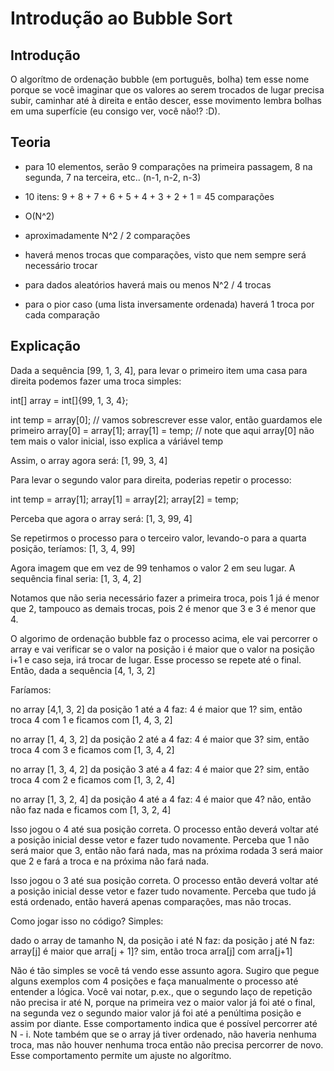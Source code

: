 # Introdução ao Bubble Sort

## Introdução

O algorítmo de ordenação  bubble (em português, bolha) tem esse nome porque se você imaginar que os valores ao serem trocados de lugar precisa subir, caminhar até à direita e então descer, esse movimento lembra bolhas em uma superfície (eu consigo ver, você não!? :D).

## Teoria

- para 10 elementos, serão 9 comparações na primeira passagem, 8 na segunda, 7 na terceira, etc.. (n-1, n-2, n-3)

- 10 itens: 9 + 8 + 7 + 6 + 5 + 4 + 3 + 2 + 1 = 45 comparações

- O(N^2)

- aproximadamente N^2 / 2 comparações
- haverá menos trocas que comparações, visto que nem sempre será necessário trocar
- para dados aleatórios haverá mais ou menos N^2 / 4 trocas
- para o pior caso (uma lista inversamente ordenada) haverá 1 troca por cada comparação





## Explicação

Dada a sequência [99, 1, 3, 4], para levar o primeiro item uma casa para direita podemos fazer uma troca simples:

int[] array = int[]{99, 1, 3, 4};

int temp = array[0]; // vamos sobrescrever esse valor, então guardamos ele primeiro
array[0] = array[1];
array[1] = temp; // note que aqui array[0] não tem mais o valor inicial, isso explica a váriável temp

Assim, o array agora será: [1, 99, 3, 4]

Para levar o segundo valor para direita, poderias repetir o processo:

int temp = array[1];
array[1] = array[2];
array[2] = temp;

Perceba que agora o array será: [1, 3, 99, 4]

Se repetirmos o processo para o terceiro valor, levando-o para a quarta posição, teríamos: [1, 3, 4, 99]

Agora imagem que em vez de 99 tenhamos o valor 2 em seu lugar. A sequência final seria: [1, 3, 4, 2]

Notamos que não seria necessário fazer a primeira troca, pois 1 já é menor que 2, tampouco as demais trocas, pois 2 é menor que 3 e 3 é menor que 4.

O algorimo de ordenação bubble faz o processo acima, ele vai percorrer o array e vai verificar se o valor na posição i é maior que o valor na posição i+1 e caso seja, irá trocar de lugar. Esse processo se repete até o final.  Então, dada a sequência [4, 1, 3, 2]

Faríamos:

no array [4,1, 3, 2] da posição 1 até a 4 faz:
    4 é maior que 1?
        sim, então troca 4 com 1 e ficamos com [1, 4, 3, 2]

no array [1, 4, 3, 2] da posição 2 até a 4 faz:
    4 é maior que 3?
        sim, então troca 4 com 3 e ficamos com [1, 3, 4, 2]

no array [1, 3, 4, 2] da posição 3 até a 4 faz:
    4 é maior que 2?
        sim, então troca 4 com 2 e ficamos com [1, 3, 2, 4]

no array [1, 3, 2, 4] da posição 4 até a 4 faz:
    4 é maior que 4?
        não, então não faz nada e ficamos com [1, 3, 2, 4]

Isso jogou o 4 até sua posição correta. O processo então deverá voltar até a posição inicial desse vetor e fazer tudo novamente.
Perceba que 1 não será maior que 3, então não fará nada, mas na próxima rodada 3 será maior que 2 e fará a troca e na próxima não fará nada.

Isso jogou o 3 até sua posição correta. O processo então deverá voltar até a posição inicial desse vetor e fazer tudo novamente.
Perceba que tudo já está ordenado, então haverá apenas comparações, mas não trocas.

Como jogar isso no código? Simples:

dado o array de tamanho N, da posição i até N faz:
    da posição j até N faz:
        array[j] é maior que arra[j + 1]?
            sim, então troca arra[j] com arra[j+1]
        

Não é tão simples se você tá vendo esse assunto agora. Sugiro que pegue alguns exemplos com 4 posições e faça manualmente o processo até entender a lógica.
Você vai notar, p.ex., que o segundo laço de repetição não precisa ir até N, porque na primeira vez o maior valor já foi até o final, na segunda vez o segundo maior valor já foi até a penúltima posição e assim por diante. Esse comportamento indica que é possível percorrer até N - i. Note também que se o array já tiver ordenado, não haveria nenhuma troca, mas não houver nenhuma troca então não precisa percorrer de novo. Esse comportamento permite um ajuste no algorítmo.

